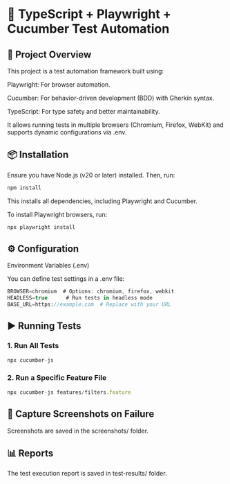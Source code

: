# **🚀 TypeScript + Playwright + Cucumber Test Automation**

## 📌 Project Overview

This project is a test automation framework built using:

Playwright: For browser automation.

Cucumber: For behavior-driven development (BDD) with Gherkin syntax.

TypeScript: For type safety and better maintainability.

It allows running tests in multiple browsers (Chromium, Firefox, WebKit) and supports dynamic configurations via .env.

## 📦 Installation

Ensure you have Node.js (v20 or later) installed. Then, run:  

```ts
npm install
```

This installs all dependencies, including Playwright and Cucumber.

To install Playwright browsers, run:  

```ts
npx playwright install
```

## ⚙️ Configuration

Environment Variables (.env)

You can define test settings in a .env file:  

```ts
BROWSER=chromium  # Options: chromium, firefox, webkit  
HEADLESS=true      # Run tests in headless mode  
BASE_URL=https://example.com  # Replace with your URL
```

## ▶️ Running Tests

### 1. Run All Tests

```ts
npx cucumber-js
```

### 2. Run a Specific Feature File

```ts
npx cucumber-js features/filters.feature
```


## 📸 Capture Screenshots on Failure

Screenshots are saved in the screenshots/ folder.

## 📊 Reports

The test execution report is saved in test-results/ folder.